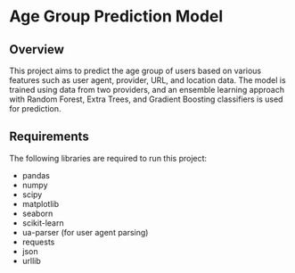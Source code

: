# Age Group Prediction Model

## Overview

This project aims to predict the age group of users based on various features such as user agent, provider, URL, and location data. The model is trained using data from two providers, and an ensemble learning approach with Random Forest, Extra Trees, and Gradient Boosting classifiers is used for prediction.

## Requirements

The following libraries are required to run this project:

- pandas
- numpy
- scipy
- matplotlib
- seaborn
- scikit-learn
- ua-parser (for user agent parsing)
- requests
- json
- urllib
